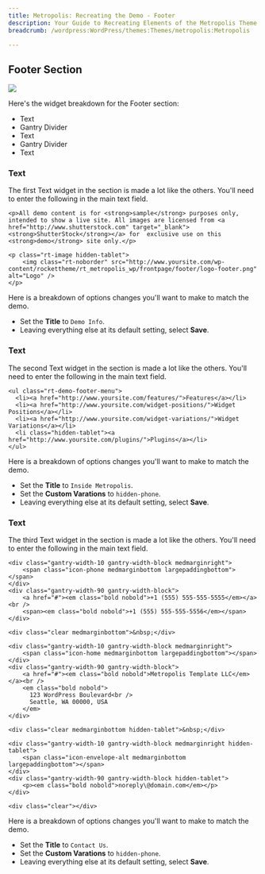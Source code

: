 ```yaml
---
title: Metropolis: Recreating the Demo - Footer
description: Your Guide to Recreating Elements of the Metropolis Theme for WordPress
breadcrumb: /wordpress:WordPress/themes:Themes/metropolis:Metropolis

---
```


Footer Section
-----
![][demo6]

Here's the widget breakdown for the Footer section:

* Text
* Gantry Divider
* Text
* Gantry Divider
* Text

### Text
The first Text widget in the section is made a lot like the others. You'll need to enter the following in the main text field.

~~~
<p>All demo content is for <strong>sample</strong> purposes only, intended to show a live site. All images are licensed from <a href="http://www.shutterstock.com" target="_blank"><strong>ShutterStock</strong></a> for  exclusive use on this <strong>demo</strong> site only.</p>

<p class="rt-image hidden-tablet">
    <img class="rt-noborder" src="http://www.yoursite.com/wp-content/rockettheme/rt_metropolis_wp/frontpage/footer/logo-footer.png" alt="Logo" />
</p>
~~~

Here is a breakdown of options changes you'll want to make to match the demo.

* Set the **Title** to `Demo Info`.
* Leaving everything else at its default setting, select **Save**.

### Text
The second Text widget in the section is made a lot like the others. You'll need to enter the following in the main text field.

~~~
<ul class="rt-demo-footer-menu">
  <li><a href="http://www.yoursite.com/features/">Features</a></li>
  <li><a href="http://www.yoursite.com/widget-positions/">Widget Positions</a></li>
  <li><a href="http://www.yoursite.com/widget-variations/">Widget Variations</a></li>
  <li class="hidden-tablet"><a href="http://www.yoursite.com/plugins/">Plugins</a></li>
</ul>
~~~

Here is a breakdown of options changes you'll want to make to match the demo.

* Set the **Title** to `Inside Metropolis`.
* Set the **Custom Varations** to `hidden-phone`.
* Leaving everything else at its default setting, select **Save**.

### Text
The third Text widget in the section is made a lot like the others. You'll need to enter the following in the main text field.

~~~
<div class="gantry-width-10 gantry-width-block medmarginright">
    <span class="icon-phone medmarginbottom largepaddingbottom"></span>
</div>
<div class="gantry-width-90 gantry-width-block">
    <a href="#"><em class="bold nobold">+1 (555) 555-555-5555</em></a><br />
    <span><em class="bold nobold">+1 (555) 555-555-5556</em></span>
</div>

<div class="clear medmarginbottom">&nbsp;</div>

<div class="gantry-width-10 gantry-width-block medmarginright">
    <span class="icon-home medmarginbottom largepaddingbottom"></span>
</div>
<div class="gantry-width-90 gantry-width-block">
    <a href="#"><em class="bold nobold">Metropolis Template LLC</em></a><br />
    <em class="bold nobold">
      123 WordPress Boulevard<br />
      Seattle, WA 00000, USA 
    </em>
</div>

<div class="clear medmarginbottom hidden-tablet">&nbsp;</div>

<div class="gantry-width-10 gantry-width-block medmarginright hidden-tablet">
	<span class="icon-envelope-alt medmarginbottom largepaddingbottom"></span>
</div>
<div class="gantry-width-90 gantry-width-block hidden-tablet">
	<p><em class="bold nobold">noreply\@domain.com</em></p>
</div>

<div class="clear"></div>
~~~

Here is a breakdown of options changes you'll want to make to match the demo.

* Set the **Title** to `Contact Us`.
* Set the **Custom Varations** to `hidden-phone`.
* Leaving everything else at its default setting, select **Save**.

[demo6]: assets/wp_metropolis_demo_6.jpeg